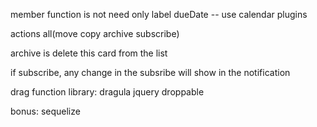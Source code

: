 member function is not need
only label
dueDate -- use calendar plugins

actions all(move copy archive subscribe)

archive is delete this card from the list

if subscribe, any change in the subsribe will show in the notification

drag function library: dragula jquery droppable



bonus: sequelize